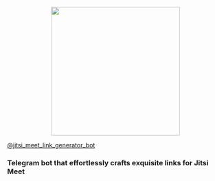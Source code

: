 <p align="center">
  <img src="https://github.com/limpid-kzonix/telegram-jitsi-meet/assets/8176996/05496e18-560a-4c8c-bfaa-e1efb2701bea" width="300px" height="300px"/>

</p>

<p align="center">
  <p><a href="https://t.me/jitsi_meet_link_generator_bot">@jitsi_meet_link_generator_bot</a></p>
  <h3>Telegram bot that effortlessly crafts exquisite links for Jitsi Meet</h3>
</p>





